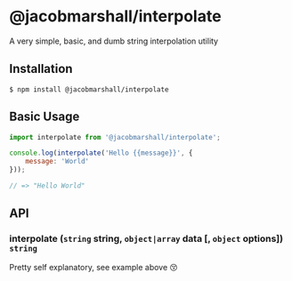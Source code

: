 # @jacobmarshall/interpolate

A very simple, basic, and dumb string interpolation utility

## Installation

```
$ npm install @jacobmarshall/interpolate
```

## Basic Usage

```js
import interpolate from '@jacobmarshall/interpolate';

console.log(interpolate('Hello {{message}}', {
    message: 'World'
}));

// => "Hello World"
```

## API

### interpolate (`string` string, `object|array` data [, `object` options]) `string`

Pretty self explanatory, see example above 😚